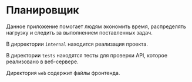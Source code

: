 # Планировщик

Данное приложение помогает людям экономить время, распределять нагрузку и следить за выполнением поставленных задач.

В дирректории `internal` находится реализация проекта.

В директории `tests` находятся тесты для проверки API, которое реализовано в веб-сервере.

Директория `web` содержит файлы фронтенда.
